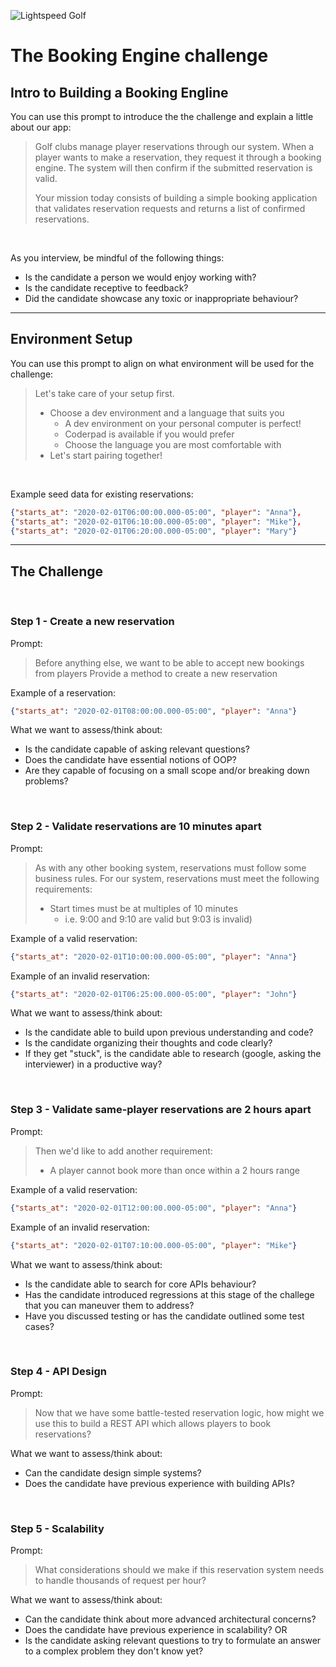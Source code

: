 ![Lightspeed Golf][crest]

# The Booking Engine challenge

## Intro to Building a Booking Engline
You can use this prompt to introduce the the challenge and explain a little about our app:
> Golf clubs manage player reservations through our system. When a player wants to
make a reservation, they request it through a booking engine. The system will
then confirm if the submitted reservation is valid.
>
> Your mission today consists of building a simple booking application that
validates reservation requests and returns a list of confirmed reservations.

</br>

As you interview, be mindful of the following things:

- Is the candidate a person we would enjoy working with?
- Is the candidate receptive to feedback?
- Did the candidate showcase any toxic or inappropriate behaviour?

---

## Environment Setup
You can use this prompt to align on what environment will be used for the challenge:
> Let's take care of your setup first.
> - Choose a dev environment and a language that suits you
>   - A dev environment on your personal computer is perfect!
>   - Coderpad is available if you would prefer
>   - Choose the language you are most comfortable with
> - Let's start pairing together!

</br>

Example seed data for existing reservations:
```json
{"starts_at": "2020-02-01T06:00:00.000-05:00", "player": "Anna"},
{"starts_at": "2020-02-01T06:10:00.000-05:00", "player": "Mike"},
{"starts_at": "2020-02-01T06:20:00.000-05:00", "player": "Mary"}
```

---
## The Challenge

</br>

### Step 1 - Create a new reservation
Prompt:
> Before anything else, we want to be able to accept new bookings from players
> Provide a method to create a new reservation

Example of a reservation: 
```json
{"starts_at": "2020-02-01T08:00:00.000-05:00", "player": "Anna"}
```

What we want to assess/think about:

- Is the candidate capable of asking relevant questions?
- Does the candidate have essential notions of OOP?
- Are they capable of focusing on a small scope and/or breaking down problems?

</br>

### Step 2 - Validate reservations are 10 minutes apart
Prompt:
> As with any other booking system, reservations must follow some business rules.
> For our system, reservations must meet the following requirements:
>
> - Start times must be at multiples of 10 minutes
>   - i.e. 9:00 and 9:10 are valid but 9:03 is invalid)

Example of a valid reservation:
```json
{"starts_at": "2020-02-01T10:00:00.000-05:00", "player": "Anna"}
```
Example of an invalid reservation:
```json
{"starts_at": "2020-02-01T06:25:00.000-05:00", "player": "John"}
```

What we want to assess/think about:

- Is the candidate able to build upon previous understanding and code?
- Is the candidate organizing their thoughts and code clearly?
- If they get "stuck", is the candidate able to research (google, asking the interviewer) in a productive way?

</br>

### Step 3 - Validate same-player reservations are 2 hours apart
Prompt:
> Then we'd like to add another requirement:
>
> - A player cannot book more than once within a 2 hours range

Example of a valid reservation: 
```json
{"starts_at": "2020-02-01T12:00:00.000-05:00", "player": "Anna"}
```
Example of an invalid reservation: 
```json
{"starts_at": "2020-02-01T07:10:00.000-05:00", "player": "Mike"}
```

What we want to assess/think about:

- Is the candidate able to search for core APIs behaviour?
- Has the candidate introduced regressions at this stage of the challege that you can maneuver them to address?
- Have you discussed testing or has the candidate outlined some test cases?

</br>

### Step 4 - API Design
Prompt:
> Now that we have some battle-tested reservation logic,
how might we use this to build a REST API which allows players to book reservations?

What we want to assess/think about:

- Can the candidate design simple systems?
- Does the candidate have previous experience with building APIs?

</br>

### Step 5 - Scalability
Prompt:
> What considerations should we make if this reservation system needs to handle thousands of request per hour?

What we want to assess/think about:

- Can the candidate think about more advanced architectural concerns?
- Does the candidate have previous experience in scalability?
  OR
- Is the candidate asking relevant questions to try to formulate an answer to a complex problem they don't know yet?

[crest]: https://cdn2.chronogolf.com/assets/logos/Github%20-%20Header.png
